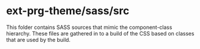 # ext-prg-theme/sass/src

This folder contains SASS sources that mimic the component-class hierarchy. These files
are gathered in to a build of the CSS based on classes that are used by the build.

